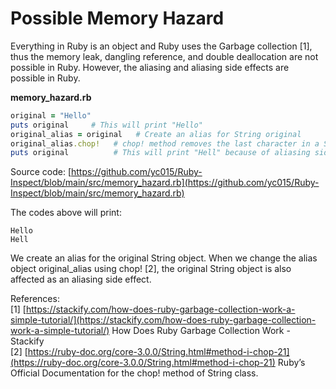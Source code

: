 # Possible Memory Hazard

Everything in Ruby is an object and Ruby uses the Garbage collection [1], thus the memory leak, dangling reference, and double deallocation are not possible in Ruby. However, the aliasing and aliasing side effects are possible in Ruby.

**memory_hazard.rb**
```ruby
original = "Hello"
puts original     # This will print "Hello"
original_alias = original   # Create an alias for String original
original_alias.chop!   # chop! method removes the last character in a String: "Hello" => "Hell" [2]
puts original          # This will print "Hell" because of aliasing side effect from the above line
```

Source code: [https://github.com/yc015/Ruby-Inspect/blob/main/src/memory_hazard.rb](https://github.com/yc015/Ruby-Inspect/blob/main/src/memory_hazard.rb)

The codes above will print:  
    
    Hello
    Hell
    
We create an alias for the original String object. When we change the alias object original_alias using chop! [2], the original String object is also affected as an aliasing side effect.

References:  
[1] [https://stackify.com/how-does-ruby-garbage-collection-work-a-simple-tutorial/](https://stackify.com/how-does-ruby-garbage-collection-work-a-simple-tutorial/) How Does Ruby Garbage Collection Work - Stackify  
[2] [https://ruby-doc.org/core-3.0.0/String.html#method-i-chop-21](https://ruby-doc.org/core-3.0.0/String.html#method-i-chop-21) Ruby’s Official Documentation for the chop! method of String class.
